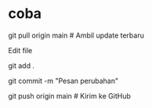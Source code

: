 # coba

git pull origin main      # Ambil update terbaru

Edit file

git add .

git commit -m "Pesan perubahan"

git push origin main      # Kirim ke GitHub
